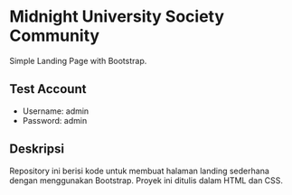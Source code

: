 # Midnight University Society Community

Simple Landing Page with Bootstrap.

## Test Account
- Username: admin
- Password: admin

## Deskripsi
Repository ini berisi kode untuk membuat halaman landing sederhana dengan menggunakan Bootstrap. Proyek ini ditulis dalam HTML dan CSS.
